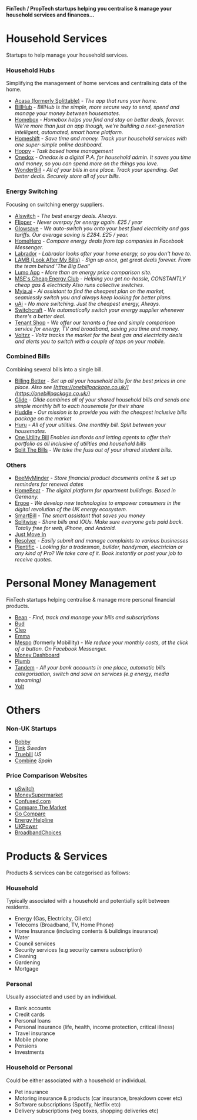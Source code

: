 __FinTech / PropTech startups helping you centralise & manage your household services and finances...__

Household Services
==================

Startups to help manage your household services.

### Household Hubs

Simplifying the management of home services and centralising data of the home.

* [Acasa (formerly Splittable)](https://www.helloacasa.com) - *The app that runs your home.*
* [BillHub](https://billhub.io) - *BillHub is the simple, more secure way to send, spend and manage your money between housemates.*
* [Homebox](https://homebox.io) - *Homebox helps you find and stay on better deals, forever. We're more than just an app though, we're building a next-generation intelligent, automated, smart home platform.*
* [Homeshift](https://homeshift.com) - *Save time and money. Track your household services with one super-simple online dashboard.*
* [Hoppy](https://www.hoppy.co.uk) - *Task based home management*
* [Onedox](https://onedox.com) - *Onedox is a digital P.A. for household admin. It saves you time and money, so you can spend more on the things you love.*
* [WonderBill](https://wonderbill.com) - *All of your bills in one place. Track your spending. Get better deals. Securely store all of your bills.*

### Energy Switching

Focusing on switching energy suppliers.

* [AIswitch](https://aiswitch.co.uk) - *The best energy deals. Always.*
* [Flipper](https://flipper.community) - *Never overpay for energy again. £25 / year*
* [Glowsave](https://www.glowsave.com) - *We auto-switch you onto your best fixed electricity and gas tariffs. Our average saving is £284. £25 / year.*
* [HomeHero](http://homehero.info/) - *Compare energy deals from top companies in Facebook Messenger.*
* [Labrador](http://www.thelabrador.co.uk/) - *Labrador looks after your home energy, so you don't have to.*
* [LAMB (Look After My Bills)](https://lookaftermybills.com) - *Sign up once, get great deals forever. From the team behind 'The Big Deal'*
* [Lumo App](https://lumoapp.co.uk) - *More than an energy price comparison site.*
* [MSE's Cheap Energy Club](https://www.moneysavingexpert.com/cheapenergyclub)  - *Helping you get no-hassle, CONSTANTLY cheap gas & electricity* *Also runs collective switches.*
* [Myia.ai](https://myia.ai/) - *AI assistant to find the cheapest plan on the market, seamlessly
switch you and always keep looking for better plans.*
* [uAi](https://uai.life) - *No more switching. Just the cheapest energy, Always.*
* [Switchcraft](https://www.switchcraft.co/) - *We automatically switch your energy supplier whenever there's a better deal.*
* [Tenant Shop](http://www2.tenantshop.co.uk/) - *We offer our tenants a free and simple comparison service for energy, TV and broadband, saving you time and money.*
* [Voltzz](http://www.voltzapp.com) - *Voltz tracks the market for the best gas and electricity deals and alerts you to switch with a couple of taps on your mobile.*

### Combined Bills

Combining several bills into a single bill.

* [Billing Better](https://billingbetter.co.uk/) - *Set up all your household bills for the best prices in one place. Also see [https://onebillpackage.co.uk/](https://onebillpackage.co.uk/)*
* [Glide](https://glide.co.uk/) - *Glide combines all of your shared household bills and sends one simple monthly bill to each housemate for their share*
* [Huddle](http://www.huddle.uk.com/) - *Our mission is to provide you with the cheapest inclusive bills package on the market*
* [Huru](https://www.gethuru.com/) - *All of your utilities. One monthly bill.
Split between your housemates.*
* [One Utility Bill](https://oneutilitybill.co) *Enables landlords and letting agents to offer their portfolio as all inclusive of utilities and household bills* 
* [Split The Bills](https://www.splitthebills.co.uk) - *We take the fuss out of your shared student bills.*

### Others

* [BeeMyMinder](https://www.beemyminder.co.uk/) - *Store financial product documents online & set up reminders for renewal dates*
* [HomeBeat](https://homebeat.live/) - *The digital platform for apartment buildings. Based in Germany.*
* [Ergoe](http://www.ergoe.com/) - *We develop new technologies to empower consumers in the digital revolution of the UK energy ecosystem.*
* [SmartBill](https://smart-bill.co.uk/) - *The smart assistant that saves you money*
* [Splitwise](https://www.splitwise.com/) - *Share bills and IOUs. Make sure everyone gets paid back. Totally free for web, iPhone, and Android.*
* [Just Move In](https://www.justmovein.co)
* [Resolver](https://resolver.co.uk) - *Easily submit and manage complaints to various businesses*
* [Plentific](https://plentific.com/) - *Looking for a tradesman, builder, handyman, electrician or any kind of Pro? We take care of it. Book instantly or post your job to receive quotes.*

Personal Money Management
=========================

FinTech startups helping centralise & manage more personal financial products.

* [Bean](https://usebean.com/) - *Find, track and manage your bills and subscriptions*
* [Bud](https://thisisbud.com/)
* [Cleo](https://www.meetcleo.com/)
* [Emma](https://emma-app.com)
* [Mespo](https://www.mespo.co.uk/) (formerly Mobillity) - *We reduce your monthly costs, at the click of a button. On Facebook Messenger.*
* [Money Dashboard](https://www.moneydashboard.com/)
* [Plumb](https://withplum.com/)
* [Tandem](tandem.co.uk) - *All your bank accounts in one place, automatic bills categorisation, switch and save on services (e.g energy, media streaming)*
* [Yolt](https://www.yolt.com/)

Others
======

### Non-UK Startups

* [Bobby](http://www.bobbyapp.co/)
* [Tink](https://www.tinkapp.com) *Sweden*
* [Truebill](truebill.com) *US*
* [Combine](https://www.getcombine.com) *Spain*

### Price Comparison Websites

* [uSwitch](https://uswitch.com)
* [MoneySupermarket](https://moneysupermarket.com)
* [Confused.com](https://confused.com)
* [Compare The Market](https://comparethemarket.com)
* [Go Compare](https://gocompare.com)
* [Energy Helpline](https://energyhelpline.com)
* [UKPower](http://ukpower.com)
* [BroadbandChoices](http://broadbandchoices.com)

Products & Services
===================

Products & services can be categorised as follows:

### Household

Typically associated with a household and potentially split between residents.

* Energy (Gas, Electricity, Oil etc)
* Telecoms (Broadband, TV, Home Phone)
* Home Insurance (including contents & buildings insurance)
* Water
* Council services
* Security services (e.g security camera subscription)
* Cleaning
* Gardening
* Mortgage

### Personal

Usually associated and used by an individual.

* Bank accounts
* Credit cards
* Personal loans
* Personal insurance (life, health, income protection, critical illness)
* Travel insurance
* Mobile phone
* Pensions
* Investments

### Household or Personal

Could be either associated with a household or individual.

* Pet insurance
* Motoring insurance & products (car insurance, breakdown cover etc)
* Software subscriptions (Spotify, Netflix etc)
* Delivery subscriptions (veg boxes, shopping deliveries etc)
